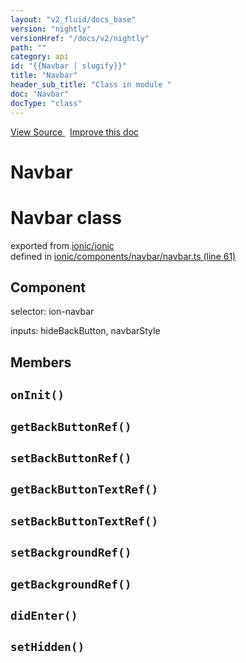 ```yaml
---
layout: "v2_fluid/docs_base"
version: "nightly"
versionHref: "/docs/v2/nightly"
path: ""
category: api
id: "{{Navbar | slugify}}"
title: "Navbar"
header_sub_title: "Class in module "
doc: "Navbar"
docType: "class"
---
```



<div class="improve-docs">
  <a href='http://github.com/driftyco/ionic2/tree/master/ionic/components/navbar/navbar.ts#L60'>
    View Source
  </a>
  &nbsp;
  <a href='http://github.com/driftyco/ionic2/edit/master/ionic/components/navbar/navbar.ts#L60'>
    Improve this doc
  </a>
</div>




<h1 class="api-title">

  Navbar



</h1>







<h1 class="class export">Navbar <span class="type">class</span></h1>
<p class="module">exported from <a href='undefined'>ionic/ionic</a><br/>
defined in <a href="https://github.com/driftyco/ionic2/tree/master/ionic/components/navbar/navbar.ts#L61-L158">ionic/components/navbar/navbar.ts (line 61)</a>
</p>
<h2>Component</h2>
  <span>selector: ion-navbar</span>

  <span>inputs: hideBackButton, navbarStyle</span>


## Members

<div id="onInit"></div>
<h2>
  <code>onInit()</code>

</h2>












<div id="getBackButtonRef"></div>
<h2>
  <code>getBackButtonRef()</code>

</h2>












<div id="setBackButtonRef"></div>
<h2>
  <code>setBackButtonRef()</code>

</h2>












<div id="getBackButtonTextRef"></div>
<h2>
  <code>getBackButtonTextRef()</code>

</h2>












<div id="setBackButtonTextRef"></div>
<h2>
  <code>setBackButtonTextRef()</code>

</h2>












<div id="setBackgroundRef"></div>
<h2>
  <code>setBackgroundRef()</code>

</h2>












<div id="getBackgroundRef"></div>
<h2>
  <code>getBackgroundRef()</code>

</h2>












<div id="didEnter"></div>
<h2>
  <code>didEnter()</code>

</h2>












<div id="setHidden"></div>
<h2>
  <code>setHidden()</code>

</h2>












